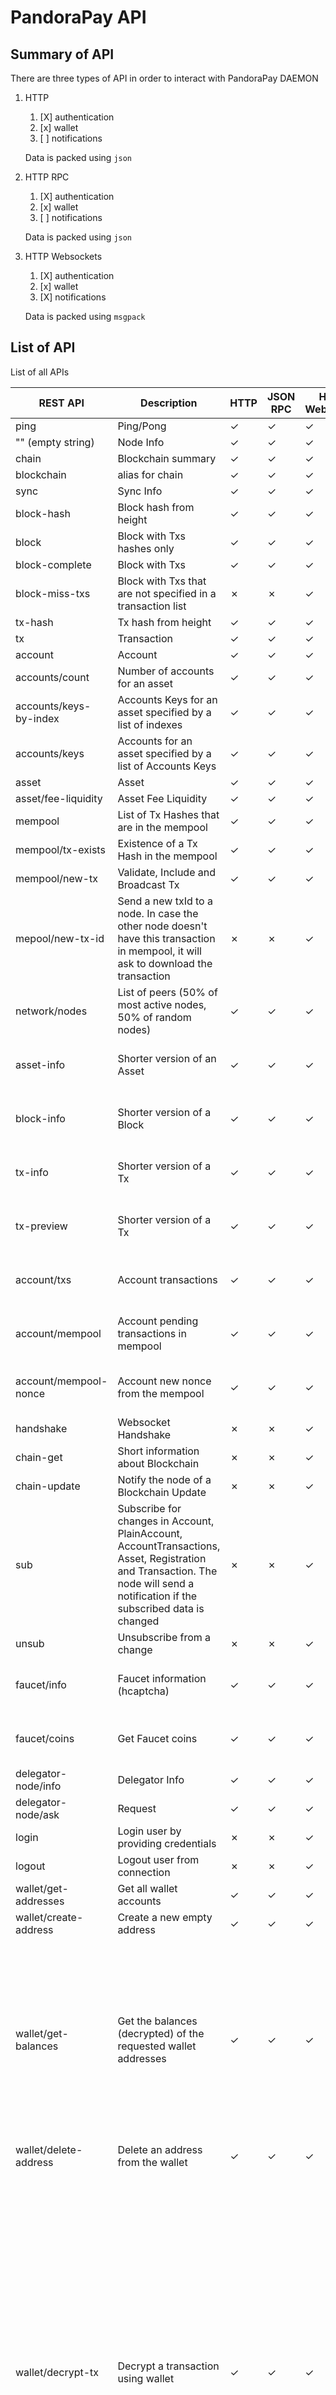 # PandoraPay API

## Summary of API

There are three types of API in order to interact with PandoraPay DAEMON

1. HTTP
   1. [X] authentication
   2. [x] wallet
   3. [ ] notifications

   Data is packed using `json`

2. HTTP RPC 
   1. [X] authentication
   2. [x] wallet
   3. [ ] notifications
   
   Data is packed using `json`

3. HTTP Websockets
   1. [X] authentication
   2. [x] wallet
   3. [X] notifications

   Data is packed using `msgpack`

## List of API 

List of all APIs

| REST API               | Description                                                                                                                                                                   | HTTP | JSON RPC | HTTP Websocket | Requires Auth | Explanation                                                                                                                                                                                                                                                                                                                                                                                     |
|------------------------|-------------------------------------------------------------------------------------------------------------------------------------------------------------------------------|------|----------|----------------|---------------|-------------------------------------------------------------------------------------------------------------------------------------------------------------------------------------------------------------------------------------------------------------------------------------------------------------------------------------------------------------------------------------------------|
| ping                   | Ping/Pong                                                                                                                                                                     | ✓    | ✓        | ✓              |               |                                                                                                                                                                                                                                                                                                                                                                                                 |
| "" (empty string)      | Node Info                                                                                                                                                                     | ✓    | ✓        | ✓              |               |                                                                                                                                                                                                                                                                                                                                                                                                 |
| chain                  | Blockchain summary                                                                                                                                                            | ✓    | ✓        | ✓              |               |                                                                                                                                                                                                                                                                                                                                                                                                 |
| blockchain             | alias for chain                                                                                                                                                               | ✓    | ✓        | ✓              |               |                                                                                                                                                                                                                                                                                                                                                                                                 |
| sync                   | Sync Info                                                                                                                                                                     | ✓    | ✓        | ✓              |               |                                                                                                                                                                                                                                                                                                                                                                                                 |
| block-hash             | Block hash from height                                                                                                                                                        | ✓    | ✓        | ✓              |               |                                                                                                                                                                                                                                                                                                                                                                                                 |
| block                  | Block with Txs hashes only                                                                                                                                                    | ✓    | ✓        | ✓              |               |                                                                                                                                                                                                                                                                                                                                                                                                 |
| block-complete         | Block with Txs                                                                                                                                                                | ✓    | ✓        | ✓              |               |                                                                                                                                                                                                                                                                                                                                                                                                 |
| block-miss-txs         | Block with Txs that are not specified in a transaction list                                                                                                                   | ✗    | ✗        | ✓              |               | Used only for Consensus                                                                                                                                                                                                                                                                                                                                                                         |
| tx-hash                | Tx hash from height                                                                                                                                                           | ✓    | ✓        | ✓              |               |                                                                                                                                                                                                                                                                                                                                                                                                 |
| tx                     | Transaction                                                                                                                                                                   | ✓    | ✓        | ✓              |               |                                                                                                                                                                                                                                                                                                                                                                                                 |
| account                | Account                                                                                                                                                                       | ✓    | ✓        | ✓              |               |                                                                                                                                                                                                                                                                                                                                                                                                 |
| accounts/count         | Number of accounts for an asset                                                                                                                                               | ✓    | ✓        | ✓              |               |                                                                                                                                                                                                                                                                                                                                                                                                 |
| accounts/keys-by-index | Accounts Keys for an asset specified by a list of indexes                                                                                                                     | ✓    | ✓        | ✓              |               |                                                                                                                                                                                                                                                                                                                                                                                                 |
| accounts/keys          | Accounts for an asset specified by a list of Accounts Keys                                                                                                                    | ✓    | ✓        | ✓              |               |                                                                                                                                                                                                                                                                                                                                                                                                 |
| asset                  | Asset                                                                                                                                                                         | ✓    | ✓        | ✓              |               |                                                                                                                                                                                                                                                                                                                                                                                                 |
| asset/fee-liquidity    | Asset Fee Liquidity                                                                                                                                                           | ✓    | ✓        | ✓              |               |                                                                                                                                                                                                                                                                                                                                                                                                 |
| mempool                | List of Tx Hashes that are in the mempool                                                                                                                                     | ✓    | ✓        | ✓              |               |                                                                                                                                                                                                                                                                                                                                                                                                 |
| mempool/tx-exists      | Existence of a Tx Hash in the mempool                                                                                                                                         | ✓    | ✓        | ✓              |               |                                                                                                                                                                                                                                                                                                                                                                                                 |
| mempool/new-tx         | Validate, Include and Broadcast Tx                                                                                                                                            | ✓    | ✓        | ✓              |               |                                                                                                                                                                                                                                                                                                                                                                                                 |
| mepool/new-tx-id       | Send a new txId to a node. In case the other node doesn't have this transaction in mempool, it will ask to download the transaction                                           | ✗    | ✗        | ✓              |               |                                                                                                                                                                                                                                                                                                                                                                                                 |
| network/nodes          | List of peers (50% of most active nodes, 50% of random nodes)                                                                                                                 | ✓    | ✓        | ✓              |               |                                                                                                                                                                                                                                                                                                                                                                                                 |
| asset-info             | Shorter version of an Asset                                                                                                                                                   | ✓    | ✓        | ✓              |               | Requires --seed-wallet-nodes-info="true"                                                                                                                                                                                                                                                                                                                                                        |
| block-info             | Shorter version of a Block                                                                                                                                                    | ✓    | ✓        | ✓              |               | Requires --seed-wallet-nodes-info="true"                                                                                                                                                                                                                                                                                                                                                        |
| tx-info                | Shorter version of a Tx                                                                                                                                                       | ✓    | ✓        | ✓              |               | Requires --seed-wallet-nodes-info="true"                                                                                                                                                                                                                                                                                                                                                        |
| tx-preview             | Shorter version of a Tx                                                                                                                                                       | ✓    | ✓        | ✓              |               | Requires --seed-wallet-nodes-info="true"                                                                                                                                                                                                                                                                                                                                                        |
| account/txs            | Account transactions                                                                                                                                                          | ✓    | ✓        | ✓              |               | Requires --seed-wallet-nodes-info="true"                                                                                                                                                                                                                                                                                                                                                        |
| account/mempool        | Account pending transactions in mempool                                                                                                                                       | ✓    | ✓        | ✓              |               | Requires --seed-wallet-nodes-info="true"                                                                                                                                                                                                                                                                                                                                                        |
| account/mempool-nonce  | Account new nonce from the mempool                                                                                                                                            | ✓    | ✓        | ✓              |               | Requires --seed-wallet-nodes-info="true"                                                                                                                                                                                                                                                                                                                                                        |
| handshake              | Websocket Handshake                                                                                                                                                           | ✗    | ✗        | ✓              |               | Used only in websockets                                                                                                                                                                                                                                                                                                                                                                         |
| chain-get              | Short information about Blockchain                                                                                                                                            | ✗    | ✗        | ✓              |               | Used only for Consensus                                                                                                                                                                                                                                                                                                                                                                         |
| chain-update           | Notify the node of a Blockchain Update                                                                                                                                        | ✗    | ✗        | ✓              |               | Used only for Consensus                                                                                                                                                                                                                                                                                                                                                                         |
| sub                    | Subscribe for changes in Account, PlainAccount, AccountTransactions, Asset, Registration and Transaction. The node will send a notification if the subscribed data is changed | ✗    | ✗        | ✓              |               |                                                                                                                                                                                                                                                                                                                                                                                                 |
| unsub                  | Unsubscribe from a change                                                                                                                                                     | ✗    | ✗        | ✓              |               |                                                                                                                                                                                                                                                                                                                                                                                                 |
| faucet/info            | Faucet information (hcaptcha)                                                                                                                                                 | ✓    | ✓        | ✓              |               | Requires --faucet-testnet-enabled="true"                                                                                                                                                                                                                                                                                                                                                        |
| faucet/coins           | Get Faucet coins                                                                                                                                                              | ✓    | ✓        | ✓              |               | Requires --faucet-testnet-enabled="true"                                                                                                                                                                                                                                                                                                                                                        |
| delegator-node/info    | Delegator Info                                                                                                                                                                | ✓    | ✓        | ✓              |               | Requires                                                                                                                                                                                                                                                                                                                                                                                        |
| delegator-node/ask     | Request                                                                                                                                                                       | ✓    | ✓        | ✓              |               | Requires                                                                                                                                                                                                                                                                                                                                                                                        |
| login                  | Login user by providing credentials                                                                                                                                           | ✗    | ✗        | ✓              |               | Requires --auth-users                                                                                                                                                                                                                                                                                                                                                                           |
| logout                 | Logout user from connection                                                                                                                                                   | ✗    | ✗        | ✓              | !             | Requires --auth-users                                                                                                                                                                                                                                                                                                                                                                           |
| wallet/get-addresses   | Get all wallet accounts                                                                                                                                                       | ✓    | ✓        | ✓              | !             | Requires --auth-users                                                                                                                                                                                                                                                                                                                                                                           |
| wallet/create-address  | Create a new empty address                                                                                                                                                    | ✓    | ✓        | ✓              | !             | Requires --auth-users                                                                                                                                                                                                                                                                                                                                                                           |
| wallet/get-balances    | Get the balances (decrypted) of the requested wallet addresses                                                                                                                | ✓    | ✓        | ✓              | !             | It will load the balances and decrypt them. The decryption is a brute force algorithm that will check all balances until is found. Having an 8 decimal balance will take a few minutes! Requires --auth-users.                                                                                                                                                                                  |
| wallet/delete-address  | Delete an address from the wallet                                                                                                                                             | ✓    | ✓        | ✓              | !             | Requires --auth-users                                                                                                                                                                                                                                                                                                                                                                           |
| wallet/decrypt-tx      | Decrypt a transaction using wallet                                                                                                                                            | ✓    | ✓        | ✓              | !             | Will decrypt zether transaction and return Recipient Ring Position (if you are the sender), shared decrypted message and decrypted amount using Whisper protocol. The decrypted tx amount is checked fast by verifying only that the whisper amounts are indeed the real values. In case the whisper amount is wrong, the call will return false and report the amount 0. Requires --auth-users |


TODO: TCP

## Enable Authentication

To Set users and enable authentication use argument `--auth-users='[{"user": "username", "pass": "secret"}]'`

## Integration to a third party app

The best and the most efficient way is to use the PaymentID attribute
and require the paymentIDs for each transaction. Instead of having a newly created address for 
every user or product/good, you should use a new PaymentID. By using this 
PaymentID, you can distinguish which user paid for which product/good was paid for. Your 
app should check all transactions, verify that something has 
really received and based on the paymentID to link and identify the user who paid for or the product/good that was paid for.

## Examples of APIs

#### wallet/get-addresses
Request `curl http://127.0.0.1:5230/wallet/get-addresses?user=username&pass=password`

Output
```
{
    "version": 0,
    "encrypted": 0,
    "addresses": [ {
         "version": 0,
         "name": "Addr_0",
         "seedIndex": 0,
         "isMine": true,
         "privateKey": {
             "key": "82f9fa0ec4d13f39008ce2a8aab8169a6f1cf3a453b6f4ade19f36dcd675b175"
         },
         "registration": "16fb6f16f399dcd7dc1657444a033f80e9a7029e31fbaa4451f7b772c8703d7b0c117d768516a26707274ef595c084f7512582f00ee4d32359183b1a5cb3e8ce",
         "publicKey": "027140ac2fc222d87aee8dce2539b83aaa8882658cb23e9ebda18618361e5eb001",
         "decryptedBalances": {
             "0000000000000000000000000000000000000000": {
                 "amount": 242927,                
                 "encryptedBalance": "15f8136864b1c06ebed9c03a006a61386d9d2c93310ff9758b7d3a5580a49a6d0018b822c42c27ad84d2971544d743417bb28ff7530f848e9d52c23598a665b01d01",
             }
         },
         "addressEncoded": "PANDDEVAAJxQKwvwiLYeu6NziU5uDqqiIJljLI<nr2hhhg2Hl6wAQCT7qfa",
         "addressRegistrationEncoded": "PANDDEVAAJxQKwvwiLYeu6NziU5uDqqiIJljLI<nr2hhhg2Hl6wAQEKZR0gGenCYXf4jt<ZFx6<e7Nr0SIN9507FRvGT2jOIBGufNElj02S9aKZZ5G9FgmNN06oHjMgbiZRoYdW57NWvfkqfQ==",
         "delegatedStake": {
             "privateKey": {
                 "key": "3110c3e2c9bc8acb43bf930684adc96ffc83ed3795539ec106d8755464fe7b85"
             },
             "publicKey": "2cef23fc2b72689a1e1324a9da1e810972f42444f9b7f40a4fffe395f4d7190300",
             "lastKnownNonce": 0
         }
    }, ...
    ]
}
```

#### wallet/get-balances

Request Using PublicKey `curl http://127.0.0.1:5230/wallet/get-balances?list.0.publicKey=82f9fa0ec4d13f39008ce2a8aab8169a6f1cf3a453b6f4ade19f36dcd675b175&user=username&pass=password`

OR

Request Using Address `curl http://127.0.0.1:5230/wallet/get-balances?list.0.address=PANDDEVAAJxQKwvwiLYeu6NziU5uDqqiIJljLI<nr2hhhg2Hl6wAQCT7qfa&user=username&pass=password`

Output

```
{
    "results":[{
            "address": "PANDDEVABc3D9FePUuPADupO1p8jvtwEAVG5L3>sDttvmCw><jgAAABpTAR",
            "plainAcc": null,
            "balance":[ {
                    "balance": "15f8136864b1c06ebed9c03a006a61386d9d2c93310ff9758b7d3a5580a49a6d0018b822c42c27ad84d2971544d743417bb28ff7530f848e9d52c23598a665b01d01",
                    "amount": 65205984,
                    "asset": "0000000000000000000000000000000000000000"
                }
            ]
        }
    ]
}
```

**balance** is the ElGamal encrypted balance 

**amount** is the decrypted value.

**WARNING!** The decryptor is a making brute force trying all possible balances starting from 0. If you have more than 8 decimals values, it could take even a few minutes to decrypt the balance is case it was changed.

#### wallet/decrypt-tx

Request Using TxHash `curl http://127.0.0.1:5230/wallet/decrypt-tx?hash=74a4df703278811715d51c79645b57c6cae1d98c256a58c32dab2de60ddfd6b6&user=username&pass=password`

Output
```
{
   "decrypted":{
      "type":1,
      "zetherTx":{
         "payloads":[ {
               "whisperSenderValid":true,
               "sentAmount":100703740,
               "whisperRecipientValid":false,
               "receivedAmount":0,
               "recipientIndex":9,
               "message":"546573746e657420466175636574205478"
            }
         ]
      }
   }
}
```

**whisperSenderValid** true if you were the sender and the whisper encrypted amount was successfully verified. 

**sentAmount**  amount if you were the sender and the whisper encrypted amount was successfully verified.

**recipientIndex** ring member position of the recipient if you were the sender

**whisperRecipientValid** true if you were the recipient and the whisper encrypted amount was successfully verified. 

**receivedAmount** amount if you were the recipient and the whisper encrypted amount was successfully verified.

**message** decrypted shared messaged

In case the whisper is malformed it will return accordingly.

# DISCLAIMER:
This source code is released for research purposes only, with the intent of researching and studying a decentralized p2p network protocol.

PANDORAPAY IS AN OPEN SOURCE COMMUNITY DRIVEN RESEARCH PROJECT. THIS IS RESEARCH CODE PROVIDED TO YOU "AS IS" WITH NO WARRANTIES OF CORRECTNESS. IN NO EVENT SHALL THE CONTRIBUTORS BE LIABLE FOR ANY DIRECT, INDIRECT, INCIDENTAL, SPECIAL, EXEMPLARY, OR CONSEQUENTIAL DAMAGES. USE AT YOUR OWN RISK.

You may not use this source code for any illegal or unethical purpose; including activities which would give rise to criminal or civil liability.

Under no event shall the Licensor be responsible for the activities, or any misdeeds, conducted by the Licensee.